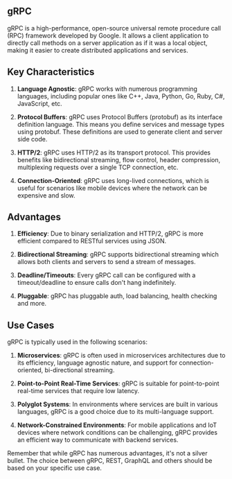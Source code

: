 ## gRPC

gRPC is a high-performance, open-source universal remote procedure call (RPC) framework developed by Google. It allows a client application to directly call methods on a server application as if it was a local object, making it easier to create distributed applications and services.

## Key Characteristics

1. **Language Agnostic**: gRPC works with numerous programming languages, including popular ones like C++, Java, Python, Go, Ruby, C#, JavaScript, etc.

2. **Protocol Buffers**: gRPC uses Protocol Buffers (protobuf) as its interface definition language. This means you define services and message types using protobuf. These definitions are used to generate client and server side code.

3. **HTTP/2**: gRPC uses HTTP/2 as its transport protocol. This provides benefits like bidirectional streaming, flow control, header compression, multiplexing requests over a single TCP connection, etc.

4. **Connection-Oriented**: gRPC uses long-lived connections, which is useful for scenarios like mobile devices where the network can be expensive and slow.

## Advantages

1. **Efficiency**: Due to binary serialization and HTTP/2, gRPC is more efficient compared to RESTful services using JSON.

2. **Bidirectional Streaming**: gRPC supports bidirectional streaming which allows both clients and servers to send a stream of messages.

3. **Deadline/Timeouts**: Every gRPC call can be configured with a timeout/deadline to ensure calls don't hang indefinitely.

4. **Pluggable**: gRPC has pluggable auth, load balancing, health checking and more.

## Use Cases

gRPC is typically used in the following scenarios:

1. **Microservices**: gRPC is often used in microservices architectures due to its efficiency, language agnostic nature, and support for connection-oriented, bi-directional streaming.

2. **Point-to-Point Real-Time Services**: gRPC is suitable for point-to-point real-time services that require low latency.

3. **Polyglot Systems**: In environments where services are built in various languages, gRPC is a good choice due to its multi-language support.

4. **Network-Constrained Environments**: For mobile applications and IoT devices where network conditions can be challenging, gRPC provides an efficient way to communicate with backend services.

Remember that while gRPC has numerous advantages, it's not a silver bullet. The choice between gRPC, REST, GraphQL and others should be based on your specific use case.

